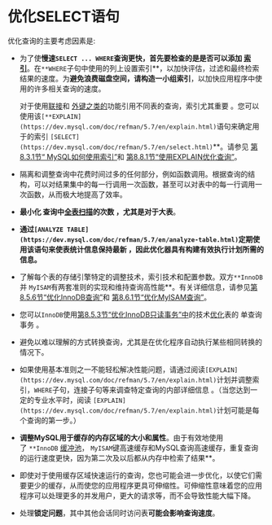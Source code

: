 # 优化SELECT语句

优化查询的主要考虑因素是:

- 为了使**慢速`SELECT ... WHERE`**查询更快，首先要检查的是是否可以**添加 [索引](https://dev.mysql.com/doc/refman/5.7/en/glossary.html#glos_index)**。在`**WHERE`子句中使用的列上设置索引**，以加快评估，过滤和最终检索结果的速度。为**避免浪费磁盘空间，请构造一小组索引**，以加快应用程序中使用的许多相关查询的速度。

    对于使用[联接](https://dev.mysql.com/doc/refman/5.7/en/glossary.html#glos_join)和 [外键之类的](https://dev.mysql.com/doc/refman/5.7/en/glossary.html#glos_foreign_key)功能引用不同表的查询，索引尤其重要 。您可以使用该`[**EXPLAIN](https://dev.mysql.com/doc/refman/5.7/en/explain.html)`语句来确定用于的索引 `[SELECT](https://dev.mysql.com/doc/refman/5.7/en/select.html)`**。请参见 [第8.3.1节“ MySQL如何使用索引”](https://dev.mysql.com/doc/refman/5.7/en/mysql-indexes.html)和 [第8.8.1节“使用EXPLAIN优化查询”](https://dev.mysql.com/doc/refman/5.7/en/using-explain.html)。

- 隔离和调整查询中花费时间过多的任何部分，例如函数调用。根据查询的结构，可以对结果集中的每一行调用一次函数，甚至可以对表中的每一行调用一次函数，从而极大地提高了效率。
- **最小化 查询中[全表扫描](https://dev.mysql.com/doc/refman/5.7/en/glossary.html#glos_full_table_scan)的次数 ，尤其是对于大表**。
- **通过`[ANALYZE TABLE](https://dev.mysql.com/doc/refman/5.7/en/analyze-table.html)`定期使用该语句来使表统计信息保持最新 ，因此优化器具有构建有效执行计划所需的信息。**
- 了解每个表的存储引擎特定的调整技术，索引技术和配置参数。双方`**InnoDB`并 `MyISAM`有两套准则的实现和维持查询高性能**。有关详细信息，请参见[第8.5.6节“优化InnoDB查询”](https://dev.mysql.com/doc/refman/5.7/en/optimizing-innodb-queries.html)和 [第8.6.1节“优化MyISAM查询”](https://dev.mysql.com/doc/refman/5.7/en/optimizing-queries-myisam.html)。
- 您可以`InnoDB`使用[第8.5.3节“优化InnoDB只读事务”中](https://dev.mysql.com/doc/refman/5.7/en/innodb-performance-ro-txn.html)的技术[优化](https://dev.mysql.com/doc/refman/5.7/en/innodb-performance-ro-txn.html)表的 单查询事务 。
- 避免以难以理解的方式转换查询，尤其是在优化程序自动执行某些相同转换的情况下。
- 如果使用基本准则之一不能轻松解决性能问题，请通过阅读`[EXPLAIN](https://dev.mysql.com/doc/refman/5.7/en/explain.html)`计划并调整索引，`WHERE`子句，连接子句等来调查特定查询的内部详细信息 。（当您达到一定的专业水平时，阅读 `[EXPLAIN](https://dev.mysql.com/doc/refman/5.7/en/explain.html)`计划可能是每个查询的第一步。）
- **调整MySQL用于缓存的内存区域的大小和属性**。由于有效地使用了 `**InnoDB` [缓冲池](https://dev.mysql.com/doc/refman/5.7/en/glossary.html#glos_buffer_pool)， `MyISAM`键高速缓存和MySQL查询高速缓存，重复查询的运行速度更快，因为第二次及以后都从内存中检索了结果**。
- 即使对于使用缓存区域快速运行的查询，您也可能会进一步优化，以使它们需要更少的缓存，从而使您的应用程序更具可伸缩性。可伸缩性意味着您的应用程序可以处理更多的并发用户，更大的请求等，而不会导致性能大幅下降。
- 处理**锁定问题**，其中其他会话同时访问表**可能会影响查询速度**。